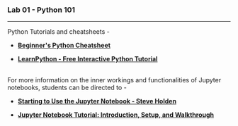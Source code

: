 ### Lab 01 - Python 101
-----

Python Tutorials and cheatsheets -

* **[Beginner's Python Cheatsheet](./beginners_python_cheatsheet.pdf)**

* **[LearnPython - Free Interactive Python Tutorial](https://www.learnpython.org/)** 

<br/>
For more information on the inner workings and functionalities of Jupyter notebooks, students can be directed to - 

* **[Starting to Use the Jupyter Notebook - Steve Holden](https://www.youtube.com/watch?v=1jknSk9cCLU)**

* **[Jupyter Notebook Tutorial: Introduction, Setup, and Walkthrough](https://www.youtube.com/watch?v=HW29067qVWk)**


